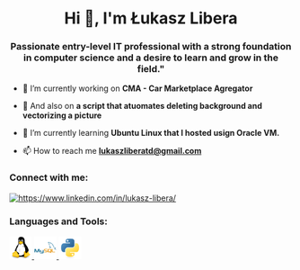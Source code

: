 <h1 align="center">Hi 👋, I'm Łukasz Libera</h1>
<h3 align="center">Passionate entry-level IT professional with a strong foundation in computer science and a desire to learn and grow in the field."</h3>

- 🔭 I’m currently working on **CMA - Car Marketplace Agregator**

- 👯 And also on **a script that atuomates deleting background and vectorizing a picture**

- 🌱 I’m currently learning **Ubuntu Linux that I hosted usign Oracle VM.**

- 📫 How to reach me **lukaszliberatd@gmail.com**

<h3 align="left">Connect with me:</h3>
<p align="left">
<a href="https://linkedin.com/in/https://www.linkedin.com/in/lukasz-libera/" target="blank"><img align="center" src="https://raw.githubusercontent.com/rahuldkjain/github-profile-readme-generator/master/src/images/icons/Social/linked-in-alt.svg" alt="https://www.linkedin.com/in/lukasz-libera/" height="30" width="40" /></a>
</p>

<h3 align="left">Languages and Tools:</h3>
<p align="left"> <a href="https://www.linux.org/" target="_blank" rel="noreferrer"> <img src="https://raw.githubusercontent.com/devicons/devicon/master/icons/linux/linux-original.svg" alt="linux" width="40" height="40"/> </a> <a href="https://www.mysql.com/" target="_blank" rel="noreferrer"> <img src="https://raw.githubusercontent.com/devicons/devicon/master/icons/mysql/mysql-original-wordmark.svg" alt="mysql" width="40" height="40"/> </a> <a href="https://www.python.org" target="_blank" rel="noreferrer"> <img src="https://raw.githubusercontent.com/devicons/devicon/master/icons/python/python-original.svg" alt="python" width="40" height="40"/> </a> </p>
